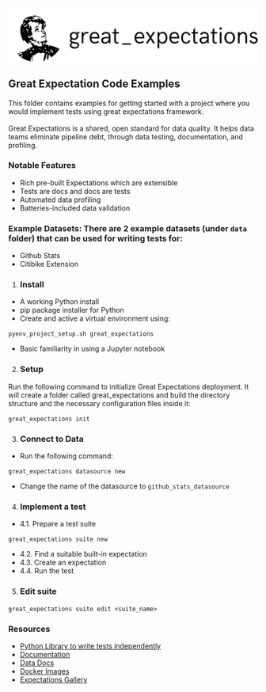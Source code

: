 ![img_2.png](ge_img.png)

## Great Expectation Code Examples 
This folder contains examples for getting started with a project where you would implement tests using great expectations framework.<br><br>
Great Expectations is a shared, open standard for data quality. It helps data teams eliminate pipeline debt, through data testing, documentation, and profiling.

### Notable Features
- Rich pre-built Expectations which are extensible
- Tests are docs and docs are tests
- Automated data profiling
- Batteries-included data validation

### Example Datasets: There are 2 example datasets (under `data` folder) that can be used for writing tests for:<br> 
- Github Stats
- Citibike Extension

1. ### Install
* A working Python install
* pip package installer for Python
* Create and active a virtual environment using:
```shell
pyenv_project_setup.sh great_expectations
```
* Basic familiarity in using a Jupyter notebook

2. ### Setup
Run the following command to initialize Great Expectations deployment. It will create a folder called great_expectations and build the directory structure and the necessary configuration files inside it:

```shell
great_expectations init
```

3. ### Connect to Data
- Run the following command:
```shell
great_expectations datasource new
```
- Change the name of the datasource to `github_stats_datasource`

4. ### Implement a test
- 4.1. Prepare a test suite
```shell
great_expectations suite new
```
- 4.2. Find a suitable built-in expectation
- 4.3. Create an expectation
- 4.4. Run the test

5. ### Edit suite
```shell
great_expectations suite edit <suite_name>
```

### Resources
- [Python Library to write tests independently](https://pypi.org/project/great-expectations/)
- [Documentation](https://docs.greatexpectations.io/docs/)
- [Data Docs](https://docs.greatexpectations.io/docs/terms/data_docs/)
- [Docker Images](https://docs.greatexpectations.io/docs/guides/miscellaneous/how_to_use_the_great_expectation_docker_images/)
- [Expectations Gallery](https://greatexpectations.io/expectations/)